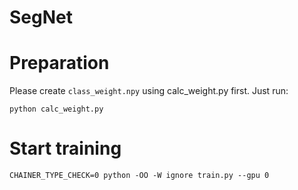 SegNet
======

# Preparation

Please create `class_weight.npy` using calc_weight.py first. Just run:

```
python calc_weight.py
```

# Start training

```
CHAINER_TYPE_CHECK=0 python -OO -W ignore train.py --gpu 0
```
